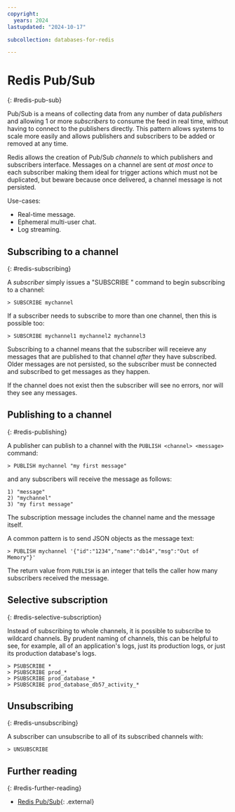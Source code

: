 ```yaml
---
copyright:
  years: 2024
lastupdated: "2024-10-17"

subcollection: databases-for-redis

---
```


# Redis Pub/Sub
{: #redis-pub-sub}

Pub/Sub is a means of collecting data from any number of data _publishers_ and allowing 1 or more _subscribers_ to consume the feed in real time, without having to connect to the publishers directly. This pattern allows systems to scale more easily and allows publishers and subscribers to be added or removed at any time.

Redis allows the creation of Pub/Sub _channels_ to which publishers and subscribers interface. Messages on a channel are sent _at most once_ to each subscriber making them ideal for trigger actions which must not be duplicated, but beware because once delivered, a channel message is not persisted.

Use-cases:

- Real-time message.
- Ephemeral multi-user chat.
- Log streaming.

## Subscribing to a channel
{: #redis-subscribing}

A _subscriber_ simply issues a "SUBSCRIBE <channel>" command to begin subscribing to a channel:

```redis
> SUBSCRIBE mychannel
```

If a subscriber needs to subscribe to more than one channel, then this is possible too:

```redis
> SUBSCRIBE mychannel1 mychannel2 mychannel3
```

Subscribing to a channel means that the subscriber will receieve any messages that are published to that channel _after_ they have subscribed. Older messages are not persisted, so the subscriber must be connected and subscribed to get messages as they happen.

If the channel does not exist then the subscriber will see no errors, nor will they see any messages.

## Publishing to a channel
{: #redis-publishing}

A publisher can publish to a channel with the `PUBLISH <channel> <message>` command:

```redis
> PUBLISH mychannel "my first message"
```

and any subscribers will receive the message as follows:

```redis
1) "message"
2) "mychannel"
3) "my first message"
```

The subscription message includes the channel name and the message itself.

A common pattern is to send JSON objects as the message text:

```redis
> PUBLISH mychannel '{"id":"1234","name":"db14","msg":"Out of Memory"}'
```

The return value from `PUBLISH` is an integer that tells the caller how many subscribers received the message.

## Selective subscription
{: #redis-selective-subscription}

Instead of subscribing to whole channels, it is possible to subscribe to wildcard channels. By prudent naming of channels, this can be helpful to see, for example, all of an application's logs, just its production logs, or just its production database's logs.

```redis
> PSUBSCRIBE *
> PSUBSCRIBE prod_*
> PSUBSCRIBE prod_database_*
> PSUBSCRIBE prod_database_db57_activity_*
```

## Unsubscribing
{: #redis-unsubscribing}

A subscriber can unsubscribe to all of its subscribed channels with:

```redis
> UNSUBSCRIBE
```

## Further reading
{: #redis-further-reading}

- [Redis Pub/Sub](https://redis.io/docs/latest/develop/interact/pubsub/){: .external}
  
